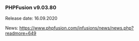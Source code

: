 ### PHPFusion v9.03.80
Release date: 16.09.2020

News: https://www.phpfusion.com/infusions/news/news.php?readmore=649
